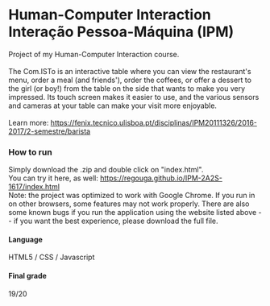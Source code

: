 # Human-Computer Interaction <br> Interação Pessoa-Máquina (IPM)
Project of my Human-Computer Interaction course. <br><br>
The Com.ISTo is an interactive table where you can view the restaurant's menu, order a meal (and friends'), order the coffees, or offer a dessert to the girl (or boy!) from the table on the side that wants to make you very impressed. Its touch screen makes it easier to use, and the various sensors and cameras at your table can make your visit more enjoyable. <br><br>
Learn more: https://fenix.tecnico.ulisboa.pt/disciplinas/IPM20111326/2016-2017/2-semestre/barista

### How to run
Simply download the .zip and double click on "index.html".
<br> You can try it here, as well: https://regouga.github.io/IPM-2A2S-1617/index.html
<br> Note: the project was optimized to work with Google Chrome. If you run in on other browsers, some features may not work properly. There are also some known bugs if you run the application using the website listed above -- if you want the best experience, please download the full file.

#### Language
HTML5 / CSS / Javascript

#### Final grade
19/20
